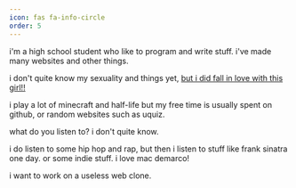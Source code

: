 ```yaml
---
icon: fas fa-info-circle
order: 5
---
```


i'm a high school student who like to program and write stuff. i've made many websites and other things. 

i don't quite know my sexuality and things yet, [but i did fall in love with this girl!!](https://blogspace.jackpurrin.me/posts/love/) 

i play a lot of minecraft and half-life but my free time is usually spent on github, or random websites such as uquiz. 

what do you listen to? i don't quite know. 

i do listen to some hip hop and rap, but then i listen to stuff like frank sinatra one day. or some indie stuff. i love mac demarco! 

i want to work on a useless web clone.
